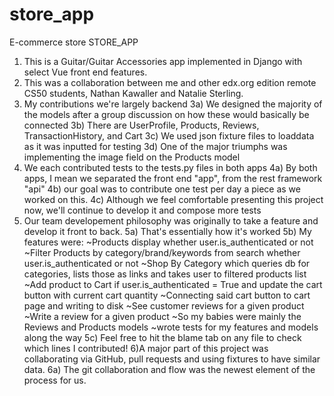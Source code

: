 # store_app
E-commerce store
STORE_APP
1) This is a Guitar/Guitar Accessories app implemented in Django with select Vue front end features. 
2) This was a collaboration between me and other edx.org edition remote CS50 students, Nathan Kawaller and Natalie Sterling.
3) My contributions we're largely backend
    3a) We designed the majority of the models after a group discussion on how these would basically be connected
    3b) There are UserProfile, Products, Reviews, TransactionHistory, and Cart
    3c) We used json fixture files to loaddata as it was inputted for testing 
    3d) One of the major triumphs was implementing the image field on the Products model
4) We each contributed tests to the tests.py files in both apps
    4a) By both apps, I mean we separated the front end "app", from the rest framework "api"
    4b) our goal was to contribute one test per day a piece as we worked on this. 
    4c) Although we feel comfortable presenting this project now, we'll continue to develop it and compose more tests
5) Our team developement philosophy was originally to take a feature and develop it front to back. 
    5a) That's essentially how it's worked
    5b) My features were:
        ~Products display whether user.is_authenticated or not
        ~Filter Products by category/brand/keywords from search whether user.is_authenticated or not
        ~Shop By Category which queries db for categories, lists those as links and takes user to filtered products list
        ~Add product to Cart if user.is_authenticated = True and update the cart button with current cart quantity
        ~Connecting said cart button to cart page and writing to disk
        ~See customer reviews for a given product
        ~Write a review for a given product
        ~So my babies were mainly the Reviews and Products models
        ~wrote tests for my features and models along the way
     5c) Feel free to hit the blame tab on any file to check which lines I contributed!
6)A major part of this project was collaborating via GitHub, pull requests and using fixtures to have similar data.
    6a) The git collaboration and flow was the newest element of the process for us. 
